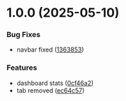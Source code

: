 # 1.0.0 (2025-05-10)


### Bug Fixes

* navbar fixed ([1363853](https://github.com/pwshehan/feedback-hub/commit/1363853c7390923a5d04b21b80f23b0b30da7227))


### Features

* dashboard stats ([0cf46a2](https://github.com/pwshehan/feedback-hub/commit/0cf46a29a14f589a9229387bd112c37e786c5520))
* tab removed ([ec64c57](https://github.com/pwshehan/feedback-hub/commit/ec64c57d5f3bf3d318b50efc6000c79a930933d4))
